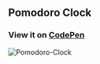 ## Pomodoro Clock
### View it on [CodePen](https://codepen.io/yonasuriv/pen/ZEreWPd)

![Pomodoro-Clock](https://user-images.githubusercontent.com/59540565/174629732-6928433d-3c62-4e38-8f2c-efdeb5338480.png)
